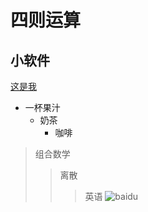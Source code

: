 # 四则运算
## 小软件
[这是我](http://www.sohu.com/a/259672413_660184)
* 一杯果汁
  * 奶茶
    * 咖啡
>组合数学
>>离散
>>>英语
![baidu](htto://www.baidu.com/img/bdlogo.gif"百度logo")
